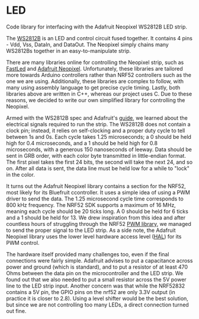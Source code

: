 LED
====
Code library for interfacing with the Adafruit Neopixel WS2812B LED strip.

The [WS2812B](https://cdn-shop.adafruit.com/datasheets/WS2812B.pdf) is an LED and control circuit fused together.  It contains 4 pins - Vdd, Vss, DataIn, and DataOut.  The Neopixel simply chains many WS2812Bs together in an easy-to-manipulate strip.

There are many libraries online for controlling the Neopixel strip, such as  [FastLed](https://github.com/FastLED/FastLED) and [Adafruit Neopixel](https://github.com/adafruit/Adafruit_NeoPixel).  Unfortunately, these libraries are tailored more towards Arduino controllers rather than NRF52 controllers such as the one we are using.  Additionally, these libraries are complex to follow, with many using assembly language to get precise cycle timing.  Lastly, both libraries above are written in C++, whereas our project uses C.  Due to these reasons, we decided to write our own simplified library for controlling the Neopixel.  

Armed with the WS2812B spec and Adafruit's [guide](https://learn.adafruit.com/adafruit-neopixel-uberguide/advanced-coding), we learned about the electrical signals required to run the strip.  The WS2812B does not contain a clock pin; instead, it relies on self-clocking and a proper duty cycle to tell between 1s and 0s.  Each cycle takes 1.25 microseconds; a 0 should be held high for 0.4 microseconds, and a 1 should be held high for 0.8 microseconds, with a generous 150 nanoseconds of leeway.  Data should be sent in GRB order, with each color byte transmitted in little-endian format.  The first pixel takes the first 24 bits, the second will take the next 24, and so on.  After all data is sent, the data line must be held low for a while to "lock" in the color.

It turns out the Adafruit Neopixel library contains a section for the NRF52, most likely for its Bluefruit ccontroller.  It uses a simple idea of using a PWM driver to send the data.  The 1.25 microsecond cycle time corresponds to 800 kHz frequency.  The NRF52 SDK supports a maximum of 16 MHz, meaning each cycle should be 20 ticks long.  A 0 should be held for 6 ticks and a 1 should be held for 13.  We drew inspiration from this idea and after countless hours of struggling through the NRF52 [PWM library](https://infocenter.nordicsemi.com/topic/com.nordic.infocenter.sdk5.v15.0.0/lib_pwm.html), we managed to send the proper signal to the LED strip.  As a side note, the Adafruit Neopixel library uses the lower level hardware access level ([HAL](https://infocenter.nordicsemi.com/topic/com.nordic.infocenter.sdk5.v15.3.0/group__nrf__pwm__hal.html)) for its PWM control.

The hardware itself provided many challenges too, even if the final connections were fairly simple.  Adafruit advises to put a capacitance across power and ground (which is standard), and to put a resistor of at least 470 Ohms between the data pin on the microcontroller and the LED strip.  We found out that we also needed to put a small resistor across the 5V power line to the LED strip input.  Another concern was that while the NRF52832 contains a 5V pin, the GPIO pins on the nrf52 are only 3.3V output (in practice it is closer to 2.8).  Using a level shifter would be the best solution, but since we are not controlling too many LEDs, a direct connection turned out fine.

